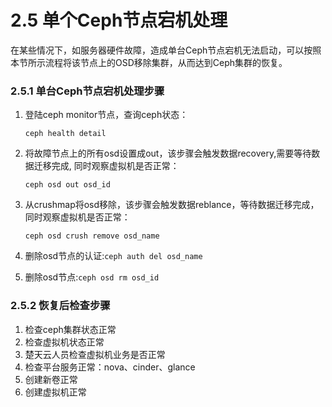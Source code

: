 # 2.5 单个Ceph节点宕机处理

在某些情况下，如服务器硬件故障，造成单台Ceph节点宕机无法启动，可以按照本节所示流程将该节点上的OSD移除集群，从而达到Ceph集群的恢复。

### 2.5.1 单台Ceph节点宕机处理步骤

1. 登陆ceph monitor节点，查询ceph状态：

   `ceph health detail`

2. 将故障节点上的所有osd设置成out，该步骤会触发数据recovery,需要等待数据迁移完成, 同时观察虚拟机是否正常：

   `ceph osd out osd_id`

3. 从crushmap将osd移除，该步骤会触发数据reblance，等待数据迁移完成，同时观察虚拟机是否正常：

   `ceph osd crush remove osd_name`

4. 删除osd节点的认证:`ceph auth del osd_name`

5. 删除osd节点:`ceph osd rm osd_id`


### 2.5.2 恢复后检查步骤

1. 检查ceph集群状态正常
2. 检查虚拟机状态正常
3. 楚天云人员检查虚拟机业务是否正常
4. 检查平台服务正常：nova、cinder、glance
5. 创建新卷正常
6. 创建虚拟机正常




